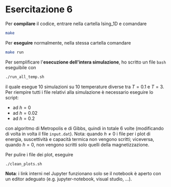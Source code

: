 # Esercitazione 6

Per **compilare** il codice, entrare nella cartella Ising_1D e comandare
```bash
make
```
Per **eseguire** normalmente, nella stessa cartella comandare
```bash
make run
```

Per semplificare l'**esecuzione dell'intera simulazione**, ho scritto un file `bash` eseguibile con
```bash
./run_all_temp.sh
```
il quale esegue 10 simulazioni su 10 temperature diverse tra $T=0.1$ e $T=3$. Per riempire tutti i file relativi alla simulazione è necessario eseguire lo script:
- ad $h=0$
- ad $h=0.02$
- ad $h=0.2$

con algoritmo di Metropolis e di Gibbs, quindi in totale 6 volte (modificando di volta in volta il file `input.dat`). Nota: quando $h\neq 0$ i file per i plot di energia, suscettività e capacità termica non vengono scritti; viceversa, quando $h=0$, non vengono scritti solo quelli della magnetizzazione.

Per pulire i file dei plot, eseguire
```bash
./clean_plots.sh
```

**Nota**: i link interni nel Jupyter funzionano solo se il notebook è aperto con un editor adeguato (e.g. jupyter-notebook, visual studio, ...).
